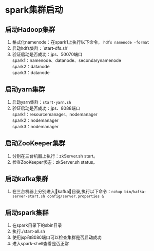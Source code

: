 # spark集群启动
## 启动Hadoop集群
1. 格式化namenode：在spark1上执行以下命令，
`hdfs namenode -format`<br>
2. 启动hdfs集群：`start-dfs.sh'
3. 验证启动是否成功：jps、50070端口 <br>
spark1：namenode、datanode、secondarynamenode<br>
spark2：datanode<br>
spark3：datanode<br>
## 启动yarn集群
1. 启动yarn集群：`start-yarn.sh`
2. 验证启动是否成功：jps、8088端口<br>
spark1：resourcemanager、nodemanager<br>
spark2：nodemanager<br>
spark3：nodemanager
##  启动ZooKeeper集群
1. 分别在三台机器上执行：zkServer.sh start。
2. 检查ZooKeeper状态：zkServer.sh status。
## 启动kafka集群
1. 在三台机器上分别进入kafka目录,执行以下命令：`nohup bin/kafka-server-start.sh config/server.properties &`
##  启动spark集群
1. 在spark目录下的sbin目录
2. 执行./start-all.sh
3. 使用jsp和8080端口可以检查集群是否启动成功
4. 进入spark-shell查看是否正常
